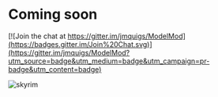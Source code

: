 # Coming soon 

[![Join the chat at https://gitter.im/jmquigs/ModelMod](https://badges.gitter.im/Join%20Chat.svg)](https://gitter.im/jmquigs/ModelMod?utm_source=badge&utm_medium=badge&utm_campaign=pr-badge&utm_content=badge)

![skyrim](https://raw.githubusercontent.com/jmquigs/ModelMod-demo/master/screenshots/skyrimebony.jpg)
